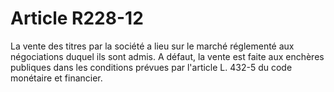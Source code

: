 # Article R228-12

La vente des titres par la société a lieu sur le marché réglementé aux négociations duquel ils sont admis.   A défaut, la vente est faite aux enchères publiques dans les conditions prévues par l'article L. 432-5 du code monétaire et financier.